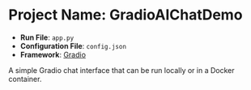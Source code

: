 # Project Name: GradioAIChatDemo

- **Run File**: `app.py`
- **Configuration File**: `config.json`
- **Framework**: [Gradio](https://www.gradio.app/)

A simple Gradio chat interface that can be run locally or in a Docker container.
